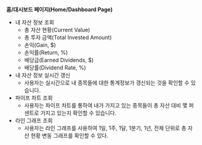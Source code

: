 **홈/대시보드 페이지(Home/Dashboard Page)**
- 내 자산 정보 조회
	- 총 자산 현황(Current Value)
	- 총 투자 금액(Total Invested Amount)
	- 손익(Gain, $)
	- 손익률(Return, %)
	- 배당금(Earned Dividends, $)
	- 배당률(Dividend Rate, %)
- 내 자산 정보 실시간 갱신
	- 사용자는 실시간으로 내 종목들에 대한 통계정보가 갱신되는 것을 확인할 수 있습니다.
- 파이프 차트 조회
	- 사용자는 파이프 차트를 통하여 내가 가지고 있는 종목들이 총 자산 대비 몇 퍼센트로 가지고 있는지 확인할 수 있습니다.
- 라인 그래프 조회
	- 사용자는 라인 그래프를 사용하여 1일, 1주, 1달, 1분기, 1년, 전체 단위로 총 자산 현황 변동 그래프를 확인할 수 있다.